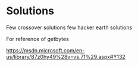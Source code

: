 # Solutions
Few crossover solutions few hacker earth solutions

For reference of getbytes

https://msdn.microsoft.com/en-us/library/87z0hy49%28v=vs.71%29.aspx#Y132
